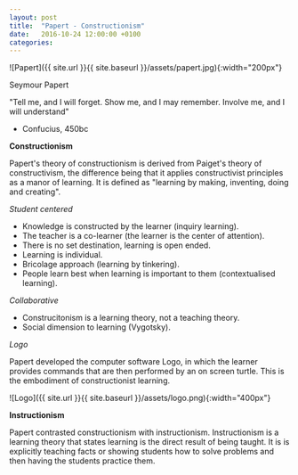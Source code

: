 ```yaml
---
layout: post
title:  "Papert - Constructionism"
date:   2016-10-24 12:00:00 +0100
categories:
---
```


![Papert]({{ site.url }}{{ site.baseurl }}/assets/papert.jpg){:width="200px"}

Seymour Papert

"Tell me, and I will forget.
Show me, and I may remember.
Involve me, and I will understand"
- Confucius, 450bc

**Constructionism**

Papert's theory of constructionism is derived from Paiget's theory of constructivism, the difference being that it applies constructivist principles as a manor of learning. It is defined as "learning by making, inventing, doing and creating".

*Student centered*

- Knowledge is constructed by the learner (inquiry learning).
- The teacher is a co-learner (the learner is the center of attention).
- There is no set destination, learning is open ended.
- Learning is individual.
- Bricolage approach (learning by tinkering).
- People learn best when learning is important to them (contextualised learning).

*Collaborative*

- Construcitonism is a learning theory, not a teaching theory.
- Social dimension to learning (Vygotsky).

*Logo*

Papert developed the computer software Logo, in which the learner provides commands that are then performed by an on screen turtle. This is the embodiment of constructionist learning.

![Logo]({{ site.url }}{{ site.baseurl }}/assets/logo.png){:width="400px"}


**Instructionism**

Papert contrasted constructionism with instructionism. Instructionism is a learning theory that states learning is the direct result of being taught. It is is explicitly teaching facts or showing students how to solve problems and then having the students practice them.
